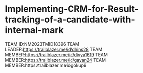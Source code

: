 # Implementing-CRM-for-Result-tracking-of-a-candidate-with-internal-mark
TEAM ID:NM2023TMID18396
TEAM LEADER:https://trailblazer.me/id/dhins28
TEAM MEMBER:https://trailblazer.me/id/divya1619
TEAM MEMBER:https://trailblazer.me/id/gayan24
TEAM MEMBER:https:∕∕trailblazer.me∕id∕gokup9
